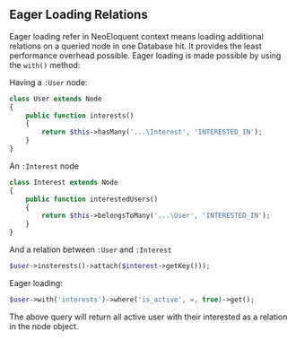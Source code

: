 ## Eager Loading Relations

Eager loading refer in NeoEloquent context means loading additional relations on a queried node in one Database hit. It provides the least performance overhead possible. Eager loading is made possible by using the `with()` method:

Having a `:User` node:

```php
class User extends Node
{
    public function interests()
    {
        return $this->hasMany('...\Interest', 'INTERESTED_IN');
    }
}
```

An `:Interest` node

```php
class Interest extends Node
{
    public function interestedUsers()
    {
        return $this->belongsToMany('...\User', 'INTERESTED_IN');
    }
}
```

And a relation between `:User` and `:Interest`

```php
$user->insterests()->attach($interest->getKey()));
```

Eager loading:

```php
$user->with('interests')->where('is_active', =, true)->get();
```

The above query will return all active user with their interested as a relation in the node object.
